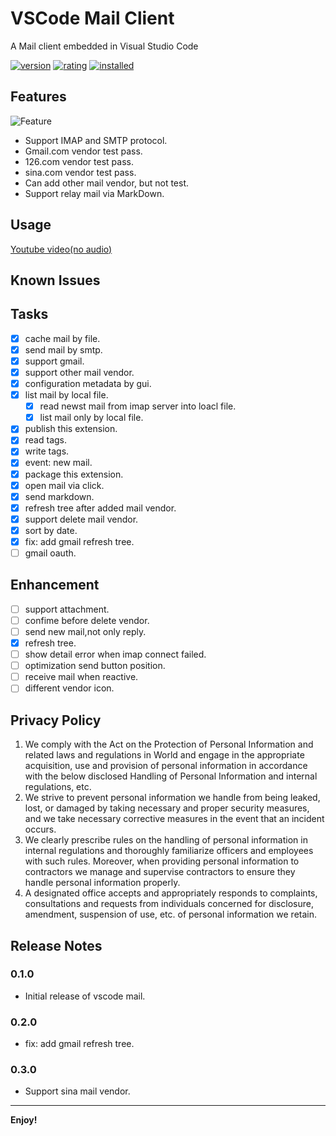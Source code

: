 # VSCode Mail Client

A Mail client embedded in Visual Studio Code

[![version](https://vsmarketplacebadge.apphb.com/version-short/buhe.vscode-mail.svg)](https://marketplace.visualstudio.com/items?itemName=buhe.vscode-mail)
[![rating](https://vsmarketplacebadge.apphb.com/rating-short/buhe.vscode-mail.svg)](https://marketplace.visualstudio.com/items?itemName=buhe.vscode-mail)
[![installed](https://vsmarketplacebadge.apphb.com/installs-short/buhe.vscode-mail.svg)](https://marketplace.visualstudio.com/items?itemName=buhe.vscode-mail)

## Features

![Feature](https://tva1.sinaimg.cn/large/e6c9d24egy1h52o0l5nb3j21ev0u0grn.jpg)

- Support IMAP and SMTP protocol.
- Gmail.com vendor test pass.
- 126.com vendor test pass.
- sina.com vendor test pass.
- Can add other mail vendor, but not test.
- Support relay mail via MarkDown.

## Usage

[Youtube video(no audio)](https://youtu.be/NZ1jK-qZUIA)

## Known Issues

## Tasks

- [x] cache mail by file.
- [x] send mail by smtp.
- [x] support gmail.
- [x] support other mail vendor.
- [x] configuration metadata by gui.
- [x] list mail by local file.
    - [x] read newst mail from imap server into loacl file.
    - [x] list mail only by local file.
- [x] publish this extension.
- [x] read tags.
- [x] write tags.
- [x] event: new mail.
- [x] package this extension.
- [x] open mail via click.
- [x] send markdown.
- [x] refresh tree after added mail vendor.
- [x] support delete mail vendor.
- [x] sort by date.
- [x] fix: add gmail refresh tree.
- [ ] gmail oauth.

## Enhancement

- [ ] support attachment.
- [ ] confime before delete vendor.
- [ ] send new mail,not only reply.
- [x] refresh tree.
- [ ] show detail error when imap connect failed.
- [ ] optimization send button position.
- [ ] receive mail when reactive.
- [ ] different vendor icon.

## Privacy Policy

1. We comply with the Act on the Protection of Personal Information and related laws and regulations in World and engage in the appropriate acquisition, use and provision of personal information in accordance with the below disclosed Handling of Personal Information and internal regulations, etc.
2. We strive to prevent personal information we handle from being leaked, lost, or damaged by taking necessary and proper security measures, and we take necessary corrective measures in the event that an incident occurs.
3. We clearly prescribe rules on the handling of personal information in internal regulations and thoroughly familiarize officers and employees with such rules. Moreover, when providing personal information to contractors we manage and supervise contractors to ensure they handle personal information properly.
4. A designated office accepts and appropriately responds to complaints, consultations and requests from individuals concerned for disclosure, amendment, suspension of use, etc. of personal information we retain.

## Release Notes

### 0.1.0

- Initial release of vscode mail.

### 0.2.0

- fix: add gmail refresh tree.

### 0.3.0

- Support sina mail vendor.

-----------------------------------------------------------------------------------------------------------
**Enjoy!**
